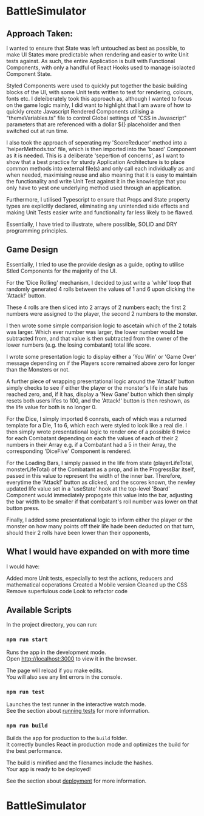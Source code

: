 # BattleSimulator

## Approach Taken:

I wanted to ensure that State was left untouched as best as possible, to make UI States more predictable when rendering and easier to write Unit tests against. As such, the entire Application is built with Functional Components, with only a handful of React Hooks used to manage isolaoted Component State.

Styled Components were used to quickly put together the basic building blocks of the UI, with some Unit tests written to test for rendering, colours, fonts etc. I deleiberately took this approach as, although I wanted to focus on the game logic mainly, I did want to highlight that I am aware of how to quickly create Javascript Rendered Components utilising a "themeVariables.ts" file to control Global settings of "CSS in Javascript" parameters that are referenced with a dollar \${} placeholder and then switched out at run time.

I also took the approach of seperating my 'ScoreReducer' method into a 'helperMethods.tsx' file, which is then imported into the 'board' Component as it is needed. This is a deliberate 'sepertion of concerns', as I want to show that a best practice for sturdy Application Architecture is to place common methods into external file(s) and only call each individually as and when needed, maximising reuse and also meaning that it is easy to maintain the functionality and write Unit Test against it in the knowledge that you only have to yest one underlying method used through an application.

Furthermore, I utilised Typescript to ensure that Props and State property types are explicitly declared, eliminating any unintended side effects and making Unit Tests easier write and functionality far less likely to be flawed.

Essentially, I have tried to illustrate, where possilble, SOLID and DRY programming principles.

## Game Design

Essentially, I tried to use the provide design as a guide, opting to utilise Stled Components for the majority of the UI.

For the 'Dice Rolling' mechanism, I decided to just write a 'while' loop that randomly generated 4 rolls between the values of 1 and 6 upon clicking the 'Attack!' button.

These 4 rolls are then sliced into 2 arrays of 2 numbers each; the first 2 numbers were assigned to the player, the second 2 numbers to the monster.

I then wrote some simple comparision logic to ascetain which of the 2 totals was larger. Which ever number was larger, the lower number would be subtracted from, and that value is then subtracted from the owner of the lower numbers (e.g. the losing combatant) total life score.

I wrote some presentation logic to display either a 'You Win' or 'Game Over' message depending on if the Players score remained above zero for longer than the Monsters or not.

A further piece of wrapping presentational logic around the 'Attack!' button simply checks to see if either the player or the monster's life in state has reached zero, and, if it has, display a 'New Gane' button which then simply resets both users lifes to 100, and the 'Attack!' button is then reshown, as the life value for both is no longer 0.

For the Dice, I simply imported 6 connsts, each of which was a returned template for a DIe, 1 to 6, which each were styled to look like a real die. I then simply wrote presentational logic to render one of a possible 6 twice for each Combatant depending on each the values of each of their 2 numbers in their Array e.g. if a Combatant had a 5 in their Array, the corresponding 'DiceFive' Component is rendered.

For the Loading Bars, I simply passed in the life from state (playerLifeTotal, monsterLifeTotal) of the Combatant as a prop, and in the ProgressBar itself, passed in this value to represent the width of the inner bar. Therefore, everytime the 'Attack!' button as clicked, and the scores known, the newley updated life value set in a 'useState' hook at the top-level 'Board' Component would immediately propogate this value into the bar, adjusting the bar width to be smaller if that combatant's roll number was lower on that button press.

Finally, I added some presentational logic to inform either the player or the monster on how many points off their life hade been deducted on that turn, should their 2 rolls have been lower than their opponents,

## What I would have expanded on with more time

I would have:

Added more Unit tests, especially to test the actions, reducers and mathematical ooperations
Created a Mobile version
Cleaned up the CSS
Remove superfulous code
Look to refactor code

## Available Scripts

In the project directory, you can run:

### `npm run start`

Runs the app in the development mode.<br />
Open [http://localhost:3000](http://localhost:3000) to view it in the browser.

The page will reload if you make edits.<br />
You will also see any lint errors in the console.

### `npm run test`

Launches the test runner in the interactive watch mode.<br />
See the section about [running tests](https://facebook.github.io/create-react-app/docs/running-tests) for more information.

### `npm run build`

Builds the app for production to the `build` folder.<br />
It correctly bundles React in production mode and optimizes the build for the best performance.

The build is minified and the filenames include the hashes.<br />
Your app is ready to be deployed!

See the section about [deployment](https://facebook.github.io/create-react-app/docs/deployment) for more information.

# BattleSimulator
